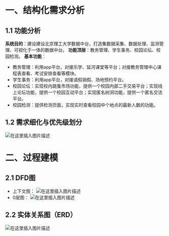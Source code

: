 # 一、结构化需求分析
## 1.1 功能分析
**系统目的**：建设建设北京理工大学数据中台，打造集数据采集、数据处理、监测管理、可视化于一体的数据中台。
**功能顶层**：教务管理、学生事务、校园论坛、校园检测。
**基本功能**：
- 教务管理：利用app平台，对接乐学、延河课堂等平台；对接教务管理中心课程表查看、考试安排查看等模块。
- 学生事务：利用app平台，对接请假销假、场地预约平台。
- 校园论坛：实现校内跳蚤市场功能，提供一个校园内部二手交易平台；实现线上论坛功能，提供一个校园互动平台；实现匿名树洞功能，提供一个匿名交流平台。
- 校园检测：提供检测页面，实现实时查看校园中个地点的最新人数的功能。

## 1.2 需求细化与优先级划分
![在这里插入图片描述](https://img-blog.csdnimg.cn/b970837b9f1746d9a9dad68b0a48b02d.png?x-oss-process=image/watermark,type_d3F5LXplbmhlaQ,shadow_50,text_Q1NETiBA5aSp5omN55yf54ix5pWZ5b6S,size_20,color_FFFFFF,t_70,g_se,x_16)
# 二、过程建模
## 2.1 DFD图
- 上下文图：
![在这里插入图片描述](https://img-blog.csdnimg.cn/a35ffdb629374d34adc7837f32cf0c80.png?x-oss-process=image/watermark,type_d3F5LXplbmhlaQ,shadow_50,text_Q1NETiBA5aSp5omN55yf54ix5pWZ5b6S,size_13,color_FFFFFF,t_70,g_se,x_16)
- 0层图：
![在这里插入图片描述](https://img-blog.csdnimg.cn/f1a7f91d838a450cb30e2b4e3f470584.png?x-oss-process=image/watermark,type_d3F5LXplbmhlaQ,shadow_50,text_Q1NETiBA5aSp5omN55yf54ix5pWZ5b6S,size_20,color_FFFFFF,t_70,g_se,x_16)

## 2.2 实体关系图（ERD）
![在这里插入图片描述](https://img-blog.csdnimg.cn/113545ee9b564b5f98dbde2d8c277939.png?x-oss-process=image/watermark,type_d3F5LXplbmhlaQ,shadow_50,text_Q1NETiBA5aSp5omN55yf54ix5pWZ5b6S,size_13,color_FFFFFF,t_70,g_se,x_16)